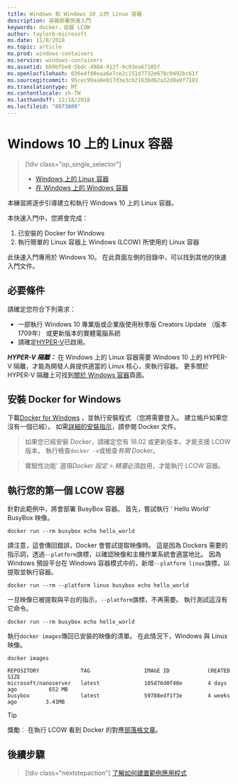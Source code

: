 ```yaml
---
title: Windows 和 Windows 10 上的 Linux 容器
description: 容器部署快速入門
keywords: docker，容器 LCOW
author: taylorb-microsoft
ms.date: 11/8/2018
ms.topic: article
ms.prod: windows-containers
ms.service: windows-containers
ms.assetid: bb9bfbe0-5bdc-4984-912f-9c93ea67105f
ms.openlocfilehash: 036e4f80eaa6e7ce2c151d7732e670c0492bc61f
ms.sourcegitcommit: 95cec99aa8e817d3e3cb2163bd62a32d9e8f7181
ms.translationtype: MT
ms.contentlocale: zh-TW
ms.lasthandoff: 12/18/2018
ms.locfileid: "8973809"
---
```

# <a name="linux-containers-on-windows-10"></a>Windows 10 上的 Linux 容器

> [!div class="op_single_selector"]
> - [Windows 上的 Linux 容器](quick-start-windows-10-linux.md)
> - [在 Windows 上的 Windows 容器](quick-start-windows-10.md)

本練習將逐步引導建立和執行 Windows 10 上的 Linux 容器。

本快速入門中，您將會完成：

1. 已安裝的 Docker for Windows
2. 執行簡單的 Linux 容器上 Windows (LCOW) 所使用的 Linux 容器

此快速入門專用於 Windows 10。 在此頁面左側的目錄中，可以找到其他的快速入門文件。

## <a name="prerequisites"></a>必要條件

請確定您符合下列需求：
- 一部執行 Windows 10 專業版或企業版使用秋季版 Creators Update （版本 1709年） 或更新版本的實體電腦系統
- 請確定[HYPER-V](https://docs.microsoft.com/en-us/virtualization/hyper-v-on-windows/reference/hyper-v-requirements)已啟用。

***HYPER-V 隔離：*** 在 Windows 上的 Linux 容器需要 Windows 10 上的 HYPER-V 隔離，才能為開發人員提供適當的 Linux 核心，來執行容器。 更多關於 HYPER-V 隔離上可找到[關於 Windows 容器](../about/index.md)頁面。

## <a name="install-docker-for-windows"></a>安裝 Docker for Windows

下載[Docker for Windows](https://store.docker.com/editions/community/docker-ce-desktop-windows) ，並執行安裝程式 （您將需要登入。 建立帳戶如果您沒有一個已經）。 如需[詳細的安裝指示](https://docs.docker.com/docker-for-windows/install)，請參閱 Docker 文件。

> 如果您已經安裝 Docker，請確定您有 18.02 或更新版本，才能支援 LCOW 版本。 執行檢查`docker -v`或檢查*有關 Docker*。

> 實驗性功能' 選項*Docker 設定 > 精靈*必須啟用，才能執行 LCOW 容器。

## <a name="run-your-first-lcow-container"></a>執行您的第一個 LCOW 容器

針對此範例中，將會部署 BusyBox 容器。 首先，嘗試執行 ' Hello World' BusyBox 映像。

```console
docker run --rm busybox echo hello_world
```

請注意，這會傳回錯誤，Docker 會嘗試提取映像時。 這是因為 Dockers 需要的指示詞，透過`--platform`旗標，以確認映像和主機作業系統會適當地比。 因為 Windows 預設平台在 Windows 容器模式中的，新增`--platform linux`旗標，以提取並執行容器。

```console
docker run --rm --platform linux busybox echo hello_world
```

一旦映像已被提取與平台的指示，`--platform`旗標，不再需要。 執行測試這沒有它命令。

```console
docker run --rm busybox echo hello_world
```

執行`docker images`傳回已安裝的映像的清單。 在此情況下，Windows 與 Linux 映像。

```console
docker images

REPOSITORY             TAG                 IMAGE ID            CREATED             SIZE
microsoft/nanoserver   latest              105d76d0f40e        4 days ago          652 MB
busybox                latest              59788edf1f3e        4 weeks ago         3.41MB
```

> [!TIP]
> 獎勵︰ 在執行 LCOW 看到 Docker 的對應[部落格文章](https://blog.docker.com/2018/02/docker-for-windows-18-02-with-windows-10-fall-creators-update/)。

## <a name="next-steps"></a>後續步驟

> [!div class="nextstepaction"]
> [了解如何建置範例應用程式](./building-sample-app.md)